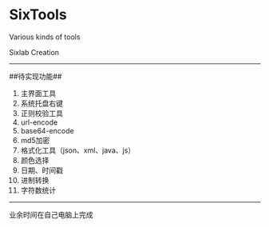 SixTools
=======

Various kinds of tools

Sixlab Creation

-------------------------------
##待实现功能##

1. 主界面工具
2. 系统托盘右键
3. 正则校验工具
4. url-encode
5. base64-encode
6. md5加密
7. 格式化工具（json、xml、java、js）
8. 颜色选择
9. 日期、时间戳
10. 进制转换
11. 字符数统计

-------------------------------
业余时间在自己电脑上完成